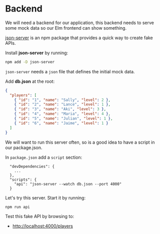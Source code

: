 
# Backend

We will need a backend for our application, this backend needs to serve some mock data so our Elm frontend can show something. 

[json-server](https://github.com/typicode/json-server) is an npm package that provides a quick way to create fake APIs.

Install __json-server__ by running:

```bash
npm add -D json-server
```

`json-server` needs a `json` file that defines the initial mock data.

Add __db.json__ at the root:

```json
{
  "players": [
    { "id": "1", "name": "Sally", "level": 2 },
    { "id": "2", "name": "Lance", "level": 1 },
    { "id": "3", "name": "Aki", "level": 3 },
    { "id": "4", "name": "Maria", "level": 4 },
    { "id": "5", "name": "Julian", "level": 1 },
    { "id": "6", "name": "Jaime", "level": 1 }
  ]
}
```

We will want to run this server often, so is a good idea to have a script in our package.json.

In `package.json` add a `script` section:

```
  "devDependencies": {
    ...
  },
  "scripts": {
    "api": "json-server --watch db.json --port 4000"
  }
```

Let's try this server. Start it by running:

```bash
npm run api
```

Test this fake API by browsing to:

- <http://localhost:4000/players>
